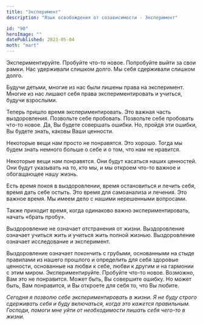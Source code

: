 ```yaml
---
title: "Эксперимент"
description: "Язык освобождения от созависимости - Эксперимент"

id: "90"
heroImage: ""
datePublished: 2023-05-04
moth: "mart"
---
```


Экспериментируйте. Пробуйте что-то новое. Попробуйте выйти за свои рамки. Нас
удерживали слишком долго. Мы себя сдерживали слишком долго.

Будучи детьми, многие из нас были лишены права на эксперимент. Многие из нас
лишают себя права экспериментировать и учиться, будучи взрослыми.

Теперь пришло время экспериментировать. Это важная часть выздоровления.
Позвольте себе пробовать. Позвольте себе пробовать что-то новое. Да, Вы будете
совершать ошибки. Но, пройдя эти ошибки, Вы будете знать, каковы Ваши
ценности.

Некоторые вещи нам просто не понравятся. Это хорошо. Тогда мы будем знать
немного больше о себе и о том, что нам не нравится.

Некоторые вещи нам понравятся. Они будут касаться наших ценностей. Они будут
указывать на то, кто мы, и мы откроем что-то важное и обогащающее нашу жизнь.

Есть время покоя в выздоровлении, время остановиться и лечить себя, время дать
себе остыть. Это время для самоанализа и лечения. Это важное время. Мы имеем
дело с нашими нерешенными вопросами.

Также приходит время, когда одинаково важно экспериментировать, начать «брать
пробу».

Выздоровление не означает отстранения от жизни. Выздоровление означает учиться
жить и учиться жить полной жизнью. Выздоровление означает исследование и
эксперимент.

Выздоровление означает покончить с грубыми, основанными на стыде правилами из
нашего прошлого и определить для себя здоровые ценности, основанные на любви к
себе, любви к другим и на гармонии с этим миром. Экспериментируйте. Пробуйте
что-то новое. Возможно, Вам это не понравится. Может быть, Вы совершите
ошибку. Но может быть, Вам понравится, и Вы откроете для себя то, что Вы
любите.

_Сегодня_ _я_ _позволю_ _себе_ _экспериментировать_ _в_ _жизни._ _Я_ _не_
_буду_ _строго_ _сдерживать_ _себя_ _и_ _буду_ _включаться,_ _когда_ _это_
_кажется_ _правильным._ _Господи,_ _помоги_ _мне_ _уйти_ _от_ _необходимости_
_лишать_ _себя_ _чего-то_ _в_ _жизни._

